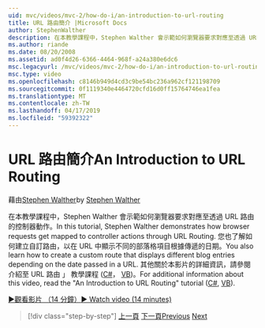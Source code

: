 ```yaml
---
uid: mvc/videos/mvc-2/how-do-i/an-introduction-to-url-routing
title: URL 路由簡介 |Microsoft Docs
author: StephenWalther
description: 在本教學課程中，Stephen Walther 會示範如何瀏覽器要求對應至透過 URL 路由的控制器動作。 您也了解如何建立 cust...
ms.author: riande
ms.date: 08/20/2008
ms.assetid: ad0f4d26-6366-4464-968f-a24a380e6dc6
msc.legacyurl: /mvc/videos/mvc-2/how-do-i/an-introduction-to-url-routing
msc.type: video
ms.openlocfilehash: c8146b949d4cd3c9be54bc236a962cf121198709
ms.sourcegitcommit: 0f1119340e4464720cfd16d0ff15764746ea1fea
ms.translationtype: MT
ms.contentlocale: zh-TW
ms.lasthandoff: 04/17/2019
ms.locfileid: "59392322"
---
```

# <a name="an-introduction-to-url-routing"></a><span data-ttu-id="89722-104">URL 路由簡介</span><span class="sxs-lookup"><span data-stu-id="89722-104">An Introduction to URL Routing</span></span>

<span data-ttu-id="89722-105">藉由[Stephen Walther](https://github.com/StephenWalther)</span><span class="sxs-lookup"><span data-stu-id="89722-105">by [Stephen Walther](https://github.com/StephenWalther)</span></span>

<span data-ttu-id="89722-106">在本教學課程中，Stephen Walther 會示範如何瀏覽器要求對應至透過 URL 路由的控制器動作。</span><span class="sxs-lookup"><span data-stu-id="89722-106">In this tutorial, Stephen Walther demonstrates how browser requests get mapped to controller actions through URL Routing.</span></span> <span data-ttu-id="89722-107">您也了解如何建立自訂路由，以在 URL 中顯示不同的部落格項目根據傳遞的日期。</span><span class="sxs-lookup"><span data-stu-id="89722-107">You also learn how to create a custom route that displays different blog entries depending on the date passed in a URL.</span></span> <span data-ttu-id="89722-108">其他關於本影片的詳細資訊，請參閱 介紹至 URL 路由 」 教學課程 ([C#](../../../overview/older-versions-1/controllers-and-routing/asp-net-mvc-routing-overview-cs.md)， [VB](../../../overview/older-versions-1/controllers-and-routing/asp-net-mvc-routing-overview-vb.md))。</span><span class="sxs-lookup"><span data-stu-id="89722-108">For additional information about this video, read the "An Introduction to URL Routing" tutorial ([C#](../../../overview/older-versions-1/controllers-and-routing/asp-net-mvc-routing-overview-cs.md), [VB](../../../overview/older-versions-1/controllers-and-routing/asp-net-mvc-routing-overview-vb.md)).</span></span>

[<span data-ttu-id="89722-109">&#9654;觀看影片 （14 分鐘）</span><span class="sxs-lookup"><span data-stu-id="89722-109">&#9654; Watch video (14 minutes)</span></span>](https://channel9.msdn.com/Blogs/ASP-NET-Site-Videos/an-introduction-to-url-routing)

> [!div class="step-by-step"]
> <span data-ttu-id="89722-110">[上一頁](understanding-views-view-data-and-html-helpers.md)
> [下一頁](preventing-javascript-injection-attacks.md)</span><span class="sxs-lookup"><span data-stu-id="89722-110">[Previous](understanding-views-view-data-and-html-helpers.md)
[Next](preventing-javascript-injection-attacks.md)</span></span>
